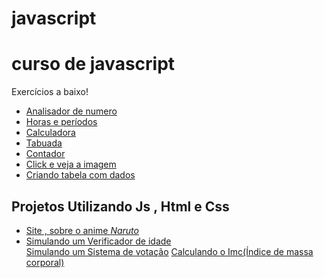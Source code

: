 # javascript
<h1>curso de javascript</h1>

<p>Exercícios a baixo!</p>
<ul> 
    <li>
    <a href="https://renan600.github.io/javascript/exercicio001/index.html" target="_blank" rel="external" >Analisador de numero</a>
    </li>
    <li>
    <a href="https://renan600.github.io/javascript/exercicio002/index.html" target="_blank" rel="external" >Horas e períodos</a>
    </li>
    <li>
    <a href="https://renan600.github.io/javascript/exercicio003/index.html" target="_blank" rel="external" >Calculadora</a>
    </li>
    <li>
    <a href="https://renan600.github.io/javascript/exercicio004/index.html" target="_blank" rel="external" >Tabuada</a>
    </li>
    <li>
    <a href="https://renan600.github.io/javascript/exercicio005/index.html" target="_blank" rel="external" >Contador</a>
    </li>
    <li>
    <a href="https://renan600.github.io/javascript/exercicio006/index.html" target="_blank" rel="external" >Click e veja a imagem</a>
    </li>
    <li>
    <a href="https://renan600.github.io/javascript/exercicio007/index.html" target="_blank" rel="external" >Criando tabela com dados</a>
    </li>
</ul>

<h2>Projetos Utilizando Js , Html e Css</h2>

<ul>
    <li>
    <a href="https://renan600.github.io/projeto-naruto/" target="_blank" rel="external" >Site , sobre o anime <em>Naruto</em></a>
    </li>
    <li>
    <a href="https://renan600.github.io/verificador/" target="_blank" rel="external" >Simulando um Verificador de idade</a>
    </li>
    <a href="https://renan600.github.io/sistema-votacao/" target="_blank" rel="external" >Simulando um Sistema de votação</a>
    </li>
    <a href="https://renan600.github.io/calculo-imc/" target="_blank" rel="external" >Calculando o Imc(Índice de massa corporal)</a>
    </li>

</ul>



